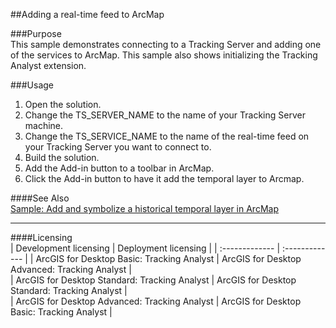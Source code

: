 ##Adding a real-time feed to ArcMap

###Purpose  
This sample demonstrates connecting to a Tracking Server and adding one of the services to ArcMap. This sample also shows initializing the Tracking Analyst extension.  


###Usage
1. Open the solution.  
1. Change the TS_SERVER_NAME to the name of your Tracking Server machine.  
1. Change the TS_SERVICE_NAME to the name of the real-time feed on your Tracking Server you want to connect to.  
1. Build the solution.  
1. Add the Add-in button to a toolbar in ArcMap.  
1. Click the Add-in button to have it add the temporal layer to Arcmap.  







####See Also  
[Sample: Add and symbolize a historical temporal layer in ArcMap](../../../Net/Tracking/Samples/TAAddHistoricalTrackingLayer)  


---------------------------------

####Licensing  
| Development licensing | Deployment licensing | 
| :------------- | :------------- | 
| ArcGIS for Desktop Basic: Tracking Analyst | ArcGIS for Desktop Advanced: Tracking Analyst |  
| ArcGIS for Desktop Standard: Tracking Analyst | ArcGIS for Desktop Standard: Tracking Analyst |  
| ArcGIS for Desktop Advanced: Tracking Analyst | ArcGIS for Desktop Basic: Tracking Analyst |  


